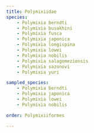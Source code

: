 ```yaml
---
title: Polymixiidae
species:
    - Polymixia berndti
    - Polymixia busakhini
    - Polymixia fusca
    - Polymixia japonica
    - Polymixia longispina
    - Polymixia lowei
    - Polymixia nobilis
    - Polymixia salagomeziensis
    - Polymixia sazonovi
    - Polymixia yuri

sampled_species:
    - Polymixia berndti
    - Polymixia japonica
    - Polymixia lowei
    - Polymixia nobilis

order: Polymixiiformes

---
```


